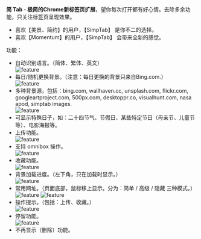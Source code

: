 **简 Tab - 极简的Chrome新标签页扩展**，望你每次打开都有好心情。去除多余功能，只关注标签页呈现效果。

- 喜欢【美景、简约】的用户，【SimpTab】 是你不二的选择。
- 喜欢【Momentum】的用户，【SimpTab】 会带来全新的感觉。

功能：
- 自动识别语言。（简体、繁体、英文）  
  ![feature](http://i.imgur.com/nbw5Ycg.png)
- 每日/随机更换背景。（注意：每日更换的背景只来自Bing.com.）  
  ![feature](http://i.imgur.com/JnwGMjw.png)
- 多种背景源，包括：bing.com, wallhaven.cc, unsplash.com, flickr.com, googleartproject.com, 500px.com, desktoppr.co, visualhunt.com, nasa apod, simptab images.  
  ![feature](http://i.imgur.com/G2TNahV.png)
- 可显示特殊日子，如：二十四节气、节假日、某些特定节日（母亲节、儿童节等）、电影海报等。
- 上传功能。  
  ![feature](http://i.imgur.com/3xZew89.png)
- 支持 omnibox 操作。  
  ![feature](http://i.imgur.com/IAw6PDb.png)
- 收藏功能。  
  ![feature](http://i.imgur.com/4xirs2N.png)
- 背景加载进度。（左下角，只在加载时显示。）  
  ![feature](http://i.imgur.com/GbXCspl.png)
- 常用网址。（页面底部，鼠标移上显示。分为：简单 / 高级 / 隐藏 三种模式。）
  ![feature](http://i.imgur.com/LMxP6kF.png)
  ![feature](http://i.imgur.com/6ZxoCM7.png)
- 操作提示。（包括：上传、收藏。）  
  ![feature](http://i.imgur.com/TMMXFoT.png)
- 停留功能。  
  ![feature](http://i.imgur.com/enC2bSI.png)
- 不再显示（删除）功能。  
